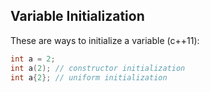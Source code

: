 ## Variable Initialization
These are ways to initialize a variable (c++11):
```c++
int a = 2;
int a(2); // constructor initialization
int a{2}; // uniform initialization
```
